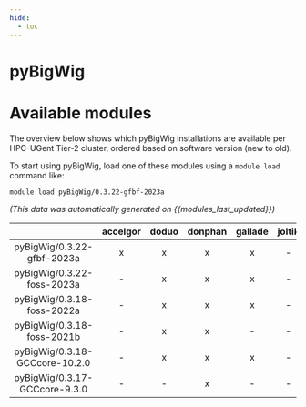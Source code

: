 ```yaml
---
hide:
  - toc
---
```


pyBigWig
========

# Available modules


The overview below shows which pyBigWig installations are available per HPC-UGent Tier-2 cluster, ordered based on software version (new to old).

To start using pyBigWig, load one of these modules using a `module load` command like:

```shell
module load pyBigWig/0.3.22-gfbf-2023a
```

*(This data was automatically generated on {{modules_last_updated}})*  

| |accelgor|doduo|donphan|gallade|joltik|shinx|
| :---: | :---: | :---: | :---: | :---: | :---: | :---: |
|pyBigWig/0.3.22-gfbf-2023a|x|x|x|x|-|x|
|pyBigWig/0.3.22-foss-2023a|-|x|x|x|-|x|
|pyBigWig/0.3.18-foss-2022a|-|x|x|x|-|-|
|pyBigWig/0.3.18-foss-2021b|-|x|x|-|-|-|
|pyBigWig/0.3.18-GCCcore-10.2.0|-|x|x|x|-|-|
|pyBigWig/0.3.17-GCCcore-9.3.0|-|-|x|-|-|-|
